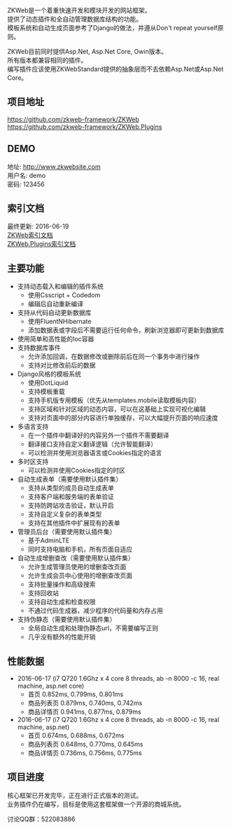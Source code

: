 ZKWeb是一个着重快速开发和模块开发的网站框架。<br/>
提供了动态插件和全自动管理数据库结构的功能。<br/>
模板系统和自动生成页面参考了Django的做法，并遵从Don't repeat yourself原则。<br/>

ZKWeb目前同时提供Asp.Net, Asp.Net Core, Owin版本。<br/>
所有版本都兼容相同的插件。<br/>
编写插件应该使用ZKWebStandard提供的抽象层而不去依赖Asp.Net或Asp.Net Core。<br/>

### <h2>项目地址</h2>

<a href="https://github.com/zkweb-framework/ZKWeb" target="_blank">https://github.com/zkweb-framework/ZKWeb</a></br>
<a href="https://github.com/zkweb-framework/ZKWeb.Plugins" target="_blank">https://github.com/zkweb-framework/ZKWeb.Plugins</a>

### <h2>DEMO</h2>

地址: <a href="http://www.zkwebsite.com" target="_blank">http://www.zkwebsite.com</a><br/>
用户名: demo<br/>
密码: 123456<br/>

### <h2>索引文档</h2>

最终更新: 2016-06-19<br/>
<a href="../references/zkweb/index.html" target="_blank">ZKWeb索引文档</a></br>
<a href="../references/zkweb.plugins/index.html" target="_blank">ZKWeb.Plugins索引文档</a>

### <h2>主要功能</h2>

- 支持动态载入和编辑的插件系统
	- 使用Csscript + Codedom
	- 编辑后自动重新编译
- 支持从代码自动更新数据库
	- 使用FluentNHibernate
	- 添加数据表或字段后不需要运行任何命令，刷新浏览器即可更新到数据库	
- 使用简单和高性能的Ioc容器
- 支持数据库事件
	- 允许添加回调，在数据修改或删除前后在同一个事务中进行操作
	- 支持对比修改前后的数据
- Django风格的模板系统
	- 使用DotLiquid
	- 支持模板重载
	- 支持手机版专用模板（优先从templates.mobile读取模板内容）
	- 支持区域和针对区域的动态内容，可以在这基础上实现可视化编辑
	- 支持对页面中的部分内容进行单独缓存，可以大幅提升页面的响应速度
- 多语言支持
	- 在一个插件中翻译好的内容另外一个插件不需要翻译
	- 翻译接口支持自定义翻译逻辑（允许智能翻译）
	- 可以检测并使用浏览器语言或Cookies指定的语言
- 多时区支持
	- 可以检测并使用Cookies指定的时区
- 自动生成表单（需要使用默认插件集）
	- 支持从类型的成员自动生成表单
	- 支持客户端和服务端的表单验证
	- 支持防跨站攻击验证，默认开启
	- 支持自定义复杂的表单类型
	- 支持在其他插件中扩展现有的表单
- 管理员后台（需要使用默认插件集）
	- 基于AdminLTE
	- 同时支持电脑和手机，所有页面自适应
- 自动生成增删查改（需要使用默认插件集）
	- 允许生成管理员使用的增删查改页面
	- 允许生成会员中心使用的增删查改页面
	- 支持批量操作和高级搜索
	- 支持回收站
	- 支持自动生成和检查权限
	- 不通过代码生成器，减少程序的代码量和内存占用
- 支持伪静态（需要使用默认插件集）
	- 全局自动生成和处理伪静态url，不需要编写正则
	- 几乎没有额外的性能开销

### <h2>性能数据</h2>

- 2016-06-17 (i7 Q720 1.6Ghz x 4 core 8 threads, ab -n 8000 -c 16, real machine, asp.net core)
	- 首页 0.852ms, 0.799ms, 0.801ms
	- 商品列表页 0.879ms, 0.740ms, 0.742ms
	- 商品详情页 0.941ms, 0.877ms, 0.879ms
- 2016-06-17 (i7 Q720 1.6Ghz x 4 core 8 threads, ab -n 8000 -c 16, real machine, asp.net)
	- 首页 0.674ms, 0.688ms, 0.672ms
	- 商品列表页 0.648ms, 0.770ms, 0.645ms
	- 商品详情页 0.736ms, 0.756ms, 0.775ms

### <h2>项目进度</h2>

核心框架已开发完毕，正在进行正式版本的测试。</br>
业务插件仍在编写，目标是使用这套框架做一个开源的商城系统。</br>

讨论QQ群：522083886
